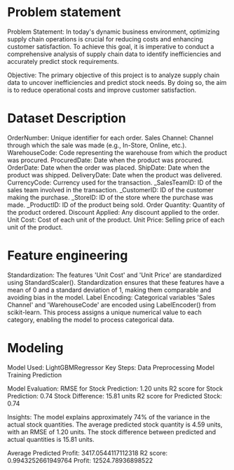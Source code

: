 # Problem statement

Problem Statement:
In today's dynamic business environment, optimizing supply chain operations is crucial for reducing costs and enhancing customer satisfaction. To achieve this goal, it is imperative to conduct a comprehensive analysis of supply chain data to identify inefficiencies and accurately predict stock requirements.

Objective:
The primary objective of this project is to analyze supply chain data to uncover inefficiencies and predict stock needs. By doing so, the aim is to reduce operational costs and improve customer satisfaction.


# Dataset Description

OrderNumber: Unique identifier for each order.
Sales Channel: Channel through which the sale was made (e.g., In-Store, Online, etc.).
WarehouseCode: Code representing the warehouse from which the product was procured.
ProcuredDate: Date when the product was procured.
OrderDate: Date when the order was placed.
ShipDate: Date when the product was shipped.
DeliveryDate: Date when the product was delivered.
CurrencyCode: Currency used for the transaction.
_SalesTeamID: ID of the sales team involved in the transaction.
_CustomerID: ID of the customer making the purchase.
_StoreID: ID of the store where the purchase was made.
_ProductID: ID of the product being sold.
Order Quantity: Quantity of the product ordered.
Discount Applied: Any discount applied to the order.
Unit Cost: Cost of each unit of the product.
Unit Price: Selling price of each unit of the product.

# Feature engineering

Standardization: The features 'Unit Cost' and 'Unit Price' are standardized using StandardScaler(). Standardization ensures that these features have a mean of 0 and a standard deviation of 1, making them comparable and avoiding bias in the model.
Label Encoding: Categorical variables 'Sales Channel' and 'WarehouseCode' are encoded using LabelEncoder() from scikit-learn. This process assigns a unique numerical value to each category, enabling the model to process categorical data.

# Modeling

Model Used: LightGBMRegressor
Key Steps:
Data Preprocessing
Model Training
Prediction

Model Evaluation:
RMSE for Stock Prediction: 1.20 units
R2 score for Stock Prediction: 0.74
Stock Difference: 15.81 units
R2 score for Predicted Stock: 0.74

Insights:
The model explains approximately 74% of the variance in the actual stock quantities.
The average predicted stock quantity is 4.59 units, with an RMSE of 1.20 units.
The stock difference between predicted and actual quantities is 15.81 units.

Average Predicted Profit: 3417.0544117112318
R2 score: 0.9943252661949764
Profit: 12524.78936898522

